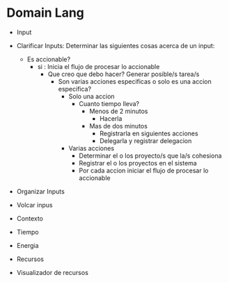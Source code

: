 # Domain Lang

- Input
- Clarificar Inputs: Determinar las siguientes cosas acerca de un input:
  - Es accionable?
    - si : Inicia el flujo de procesar lo accionable
      - Que creo que debo hacer? Generar posible/s tarea/s
        - Son varias acciones especificas o solo es una accion especifica?
          - Solo una accion
            - Cuanto tiempo lleva?
              - Menos de 2 minutos
                - Hacerla
              - Mas de dos minutos
                - Registrarla en siguientes acciones
                - Delegarla y registrar delegacion
          - Varias acciones
            - Determinar el o los proyecto/s que la/s cohesiona
            - Registrar el o los proyectos en el sistema
            - Por cada accion iniciar el flujo de procesar lo accionable 
      
- Organizar Inputs
- Volcar inpus
- Contexto
- Tiempo
- Energia
- Recursos
- Visualizador de recursos
